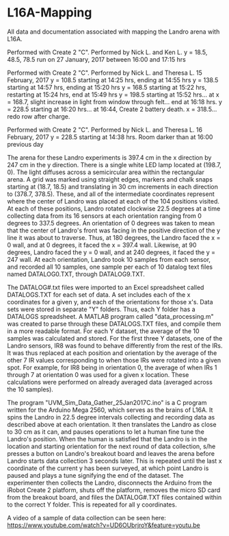 # L16A-Mapping
All data and documentation associated with mapping the Landro arena with L16A.

Performed with Create 2 "C".  Performed by Nick L. and Ken L.
y = 18.5, 48.5, 78.5 run on 27 January, 2017 between 16:00 and 17:15 hrs

Performed with Create 2 "C".  Performed by Nick L. and Theresa L. 15 February, 2017
y = 108.5 starting at 14:25 hrs, ending at 14:55 hrs
y = 138.5 starting at 14:57 hrs, ending at 15:20 hrs
y = 168.5 starting at 15:22 hrs, restarting at 15:24 hrs, end at 15:49 hrs
y = 198.5 starting at 15:52 hrs... at x = 168.7, slight increase in light from window through felt... end at 16:18 hrs.
y = 228.5 starting at 16:20 hrs... at 16:44, Create 2 battery death.  x = 318.5... redo row after charge.

Performed with Create 2 "C".  Performed by Nick L. and Theresa L.  16 February, 2017
y = 228.5 starting at 14:38 hrs.  Room darker than at 16:00 previous day

The arena for these Landro experiments is 397.4 cm in the x direction by 247 cm in the y direction.
There is a single white LED lamp located at (198.7, 0).  The light diffuses across a semicircular
area within the rectangular arena.
A grid was marked using straight edges, markers and chalk snaps starting at (18.7, 18.5) and translating
in 30 cm increments in each direction to (378.7, 378.5).  These, and all of the intermediate coordinates
represent where the center of Landro was placed at each of the 104 positions visited.  At each of these
positions, Landro rotated clockwise 22.5 degrees at a time collecting data from its 16 sensors at each
orientation ranging from 0 degrees to 337.5 degrees.  An orientation of 0 degrees was taken to mean that
the center of Landro's front was facing in the positive direction of the y line it was about to traverse.
Thus, at 180 degrees, the Landro faced the x = 0 wall, and at 0 degrees, it faced the x = 397.4 wall.
Likewise, at 90 degrees, Landro faced the y = 0 wall, and at 240 degrees, it faced the y = 247 wall.
At each orientation, Landro took 10 samples from each sensor, and recorded all 10 samples, one sample
per each of 10 datalog text files named DATALOG0.TXT, through DATALOG9.TXT.

The DATALOG#.txt files were imported to an Excel spreadsheet called DATALOGS.TXT for each set of data.  A set includes each of the x coordinates for a given y, and each of the orientations for those x's.  Data sets were stored in separate "Y" folders.  Thus, each Y folder has a DATALOGS spreadsheet.  A MATLAB program called "data_processing.m" was created to parse through these DATALOGS.TXT files, and compile them in a more readable format.  For each Y dataset, the average of the 10 samples was calculated and stored.  For the first three Y datasets, one of the Landro sensors, IR8 was found to behave differently from the rest of the IRs.  It was thus replaced at each position and orientation by the average of the other 7 IR values corresponding to when those IRs were rotated into a given spot.  For example, for IR8 being in orientation 0, the average of when IRs 1 through 7 at orientation 0 was used for a given x location.  These calculations were performed on already averaged data (averaged across the 10 samples).

The program "UVM_Sim_Data_Gather_25Jan2017C.ino" is a C program written for the Arduino Mega 2560, which serves as the brains of L16A.  It spins the Landro in 22.5 degree intervals collecting and recording data as described above at each orientation.  It then translates the Landro as close to 30 cm as it can, and pauses operations to let a human fine tune the Landro's position.  When the human is satisfied that the Landro is in the location and starting orientation for the next round of data collection, s/he presses a button on Landro's breakout board and leaves the arena before Landro starts data collection 3 seconds later.  This is repeated until the last x coordinate of the current y has been surveyed, at which point Landro is paused and plays a tune signifying the end of the dataset.  The experimenter then collects the Landro, disconnects the Arduino from the iRobot Create 2 platform, shuts off the platform, removes the micro SD card from the breakout board, and files the DATALOG#.TXT files contained within to the correct Y folder.  This is repeated for all y coordinates.

A video of a sample of data collection can be seen here: https://www.youtube.com/watch?v=UD6OUbrjroY&feature=youtu.be
